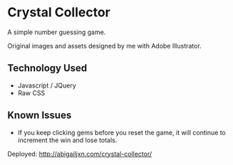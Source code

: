 # Crystal Collector

A simple number guessing game.

Original images and assets designed by me with Adobe Illustrator.

## Technology Used
- Javascript / JQuery
- Raw CSS

## Known Issues
- If you keep clicking gems before you reset the game, it will continue to increment the win and lose totals.

Deployed:  http://abigailjxn.com/crystal-collector/
